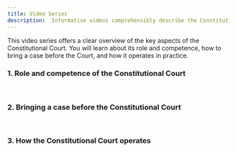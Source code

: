 ```yaml
---
title: Video Series
description:  Informative videos comprehensibly describe the Constitutional Court’s role and competence, the procedure before the Court and how it operates.
---
```


This video series offers a clear overview of the key aspects of the Constitutional Court. You will learn about its role and competence, how to bring a case before the Court, and how it operates in practice.

### 1. Role and competence of the Constitutional Court
&nbsp;
<VideoWithSubtitles video-id="FILM1" />

### 2. Bringing a case before the Constitutional Court
&nbsp;
<VideoWithSubtitles video-id="FILM2" />

### 3. How the Constitutional Court operates
&nbsp;
<VideoWithSubtitles video-id="FILM3" />
